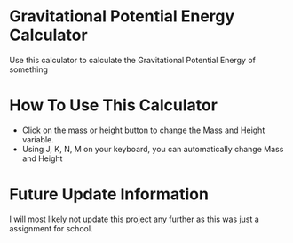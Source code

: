 # Gravitational Potential Energy Calculator
Use this calculator to calculate the Gravitational Potential Energy of something

# How To Use This Calculator
- Click on the mass or height button to change the Mass and Height variable. 
- Using J, K, N, M on your keyboard, you can automatically change Mass and Height
# Future Update Information
I will most likely not update this project any further as this was just a assignment for school.
